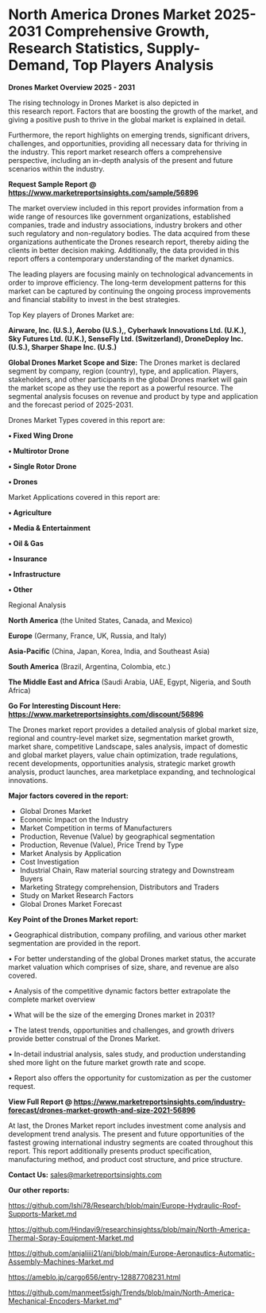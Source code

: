 # North America Drones Market 2025-2031 Comprehensive Growth, Research Statistics, Supply-Demand,  Top Players Analysis

<Strong> Drones Market Overview 2025 - 2031</strong>

The rising technology in Drones Market is also depicted in this research report. Factors that are boosting the growth of the market, and giving a positive push to thrive in the global market is explained in detail.

Furthermore, the report highlights on emerging trends, significant drivers, challenges, and opportunities, providing all necessary data for thriving in the industry. This report market research offers a comprehensive perspective, including an in-depth analysis of the present and future scenarios within the industry.

<strong>Request Sample Report @ <a href=https://www.marketreportsinsights.com/sample/56896>https://www.marketreportsinsights.com/sample/56896</a></strong>

The market overview included in this report provides information from a wide range of resources like government organizations, established companies, trade and industry associations, industry brokers and other such regulatory and non-regulatory bodies. The data acquired from these organizations authenticate the Drones research report, thereby aiding the clients in better decision making. Additionally, the data provided in this report offers a contemporary understanding of the market dynamics.

The leading players are focusing mainly on technological advancements in order to improve efficiency. The long-term development patterns for this market can be captured by continuing the ongoing process improvements and financial stability to invest in the best strategies.

Top Key players of Drones Market are:

<strong>Airware, Inc. (U.S.), Aerobo (U.S.),, Cyberhawk Innovations Ltd. (U.K.), Sky Futures Ltd. (U.K.), SenseFly Ltd. (Switzerland), DroneDeploy Inc. (U.S.), Sharper Shape Inc. (U.S.)</strong>

<strong><b>Global Drones Market Scope and Size:</b></strong>
The Drones market is declared segment by company, region (country), type, and application. Players, stakeholders, and other participants in the global Drones market will gain the market scope as they use the report as a powerful resource. The segmental analysis focuses on revenue and product by type and application and the forecast period of 2025-2031.

Drones Market Types covered in this report are:

<strong>• Fixed Wing Drone

• Multirotor Drone

• Single Rotor Drone

• Drones</strong>

Market Applications covered in this report are:

<strong>• Agriculture

• Media & Entertainment

• Oil & Gas

• Insurance

• Infrastructure

• Other</strong> 

Regional Analysis

<strong>North America</strong> (the United States, Canada, and Mexico)

<strong>Europe</strong> (Germany, France, UK, Russia, and Italy)

<strong>Asia-Pacific</strong> (China, Japan, Korea, India, and Southeast Asia)

<strong>South America</strong> (Brazil, Argentina, Colombia, etc.)

<strong>The Middle East and Africa</strong> (Saudi Arabia, UAE, Egypt, Nigeria, and South Africa)

<strong>Go For Interesting Discount Here: <a href=https://www.marketreportsinsights.com/discount/56896>https://www.marketreportsinsights.com/discount/56896</a></strong>

The Drones market report provides a detailed analysis of global market size, regional and country-level market size, segmentation market growth, market share, competitive Landscape, sales analysis, impact of domestic and global market players, value chain optimization, trade regulations, recent developments, opportunities analysis, strategic market growth analysis, product launches, area marketplace expanding, and technological innovations.

<strong><b>Major factors covered in the report:</b></strong>
<ul>
  <li>Global Drones Market </li>
  <li>Economic Impact on the Industry</li>
  <li>Market Competition in terms of Manufacturers</li>
  <li>Production, Revenue (Value) by geographical segmentation</li>
  <li>Production, Revenue (Value), Price Trend by Type</li>
  <li>Market Analysis by Application</li>
  <li>Cost Investigation</li>
  <li>Industrial Chain, Raw material sourcing strategy and Downstream Buyers</li>
  <li>Marketing Strategy comprehension, Distributors and Traders</li>
  <li>Study on Market Research Factors</li>
  <li>Global Drones Market Forecast</li>
</ul>

<strong><b>Key Point of the Drones Market report:</b></strong>

• Geographical distribution, company profiling, and various other market segmentation are provided in the report.

• For better understanding of the global Drones market status, the accurate market valuation which comprises of size, share, and revenue are also covered.

• Analysis of the competitive dynamic factors better extrapolate the complete market overview

• What will be the size of the emerging Drones market in 2031?

• The latest trends, opportunities and challenges, and growth drivers provide better construal of the Drones Market.

• In-detail industrial analysis, sales study, and production understanding shed more light on the future market growth rate and scope.

• Report also offers the opportunity for customization as per the customer request.

<strong><b>View Full Report @ <a href=https://www.marketreportsinsights.com/industry-forecast/drones-market-growth-and-size-2021-56896>https://www.marketreportsinsights.com/industry-forecast/drones-market-growth-and-size-2021-56896</a></b></strong>


At last, the Drones Market report includes investment come analysis and development trend analysis. The present and future opportunities of the fastest growing international industry segments are coated throughout this report. This report additionally presents product specification, manufacturing method, and product cost structure, and price structure.

<strong>Contact Us:</strong>
sales@marketreportsinsights.com

<strong>Our other reports:</strong>

<a href=https://github.com/Ishi78/Research/blob/main/Europe-Hydraulic-Roof-Supports-Market.md>https://github.com/Ishi78/Research/blob/main/Europe-Hydraulic-Roof-Supports-Market.md</a>

<a href=https://github.com/Hindavi9/researchinsightss/blob/main/North-America-Thermal-Spray-Equipment-Market.md>https://github.com/Hindavi9/researchinsightss/blob/main/North-America-Thermal-Spray-Equipment-Market.md</a>

<a href=https://github.com/anjaliiii21/ani/blob/main/Europe-Aeronautics-Automatic-Assembly-Machines-Market.md>https://github.com/anjaliiii21/ani/blob/main/Europe-Aeronautics-Automatic-Assembly-Machines-Market.md</a>

<a href=https://ameblo.jp/cargo656/entry-12887708231.html>https://ameblo.jp/cargo656/entry-12887708231.html</a>

<a href=https://github.com/manmeet5sigh/Trends/blob/main/North-America-Mechanical-Encoders-Market.md>https://github.com/manmeet5sigh/Trends/blob/main/North-America-Mechanical-Encoders-Market.md</a>"
